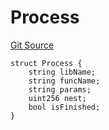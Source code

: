 # Process
[Git Source](https://github.com/metacontract/mc/blob/0cf91165f9ec2cbeeba800a4baf4e81e2df5c3bb/src/devkit/Flattened.sol)


```solidity
struct Process {
    string libName;
    string funcName;
    string params;
    uint256 nest;
    bool isFinished;
}
```

